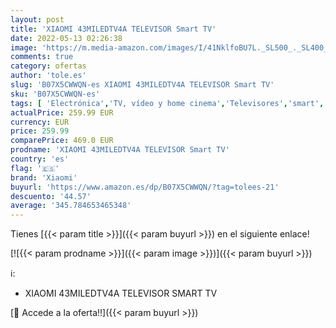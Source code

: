 ```yaml
---
layout: post
title: 'XIAOMI 43MILEDTV4A TELEVISOR Smart TV'
date: 2022-05-13 02:26:38
image: 'https://m.media-amazon.com/images/I/41NklfoBU7L._SL500_._SL400_.jpg'
comments: true
category: ofertas
author: 'tole.es'
slug: 'B07X5CWWQN-es XIAOMI 43MILEDTV4A TELEVISOR Smart TV'
sku: 'B07X5CWWQN-es'
tags: [ 'Electrónica','TV, vídeo y home cinema','Televisores','smart','televisor','tv','xiaomi','🇪🇸', ]
actualPrice: 259.99 EUR
currency: EUR
price: 259.99
comparePrice: 469.0 EUR
prodname: 'XIAOMI 43MILEDTV4A TELEVISOR Smart TV'
country: 'es'
flag: '🇪🇸'
brand: 'Xiaomi'
buyurl: 'https://www.amazon.es/dp/B07X5CWWQN/?tag=tolees-21'
descuento: '44.57'
average: '345.784653465348'
---
```


Tienes [{{< param title >}}]({{< param buyurl >}}) en el siguiente enlace!

[![{{< param prodname >}}]({{< param image >}})]({{< param buyurl >}})

ℹ️:

- XIAOMI 43MILEDTV4A TELEVISOR SMART TV

[🛒 Accede a la oferta!!]({{< param buyurl >}})
